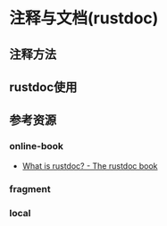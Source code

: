# 注释与文档(rustdoc)

<!--ts-->


<!-- Created by https://github.com/ekalinin/github-markdown-toc -->
<!-- Added by: kuanhsiaokuo, at: Tue Jun 28 00:02:50 CST 2022 -->

<!--te-->

## 注释方法

## rustdoc使用

## 参考资源

### online-book

- [What is rustdoc? - The rustdoc book](https://doc.rust-lang.org/rustdoc/index.html)

### fragment

### local
